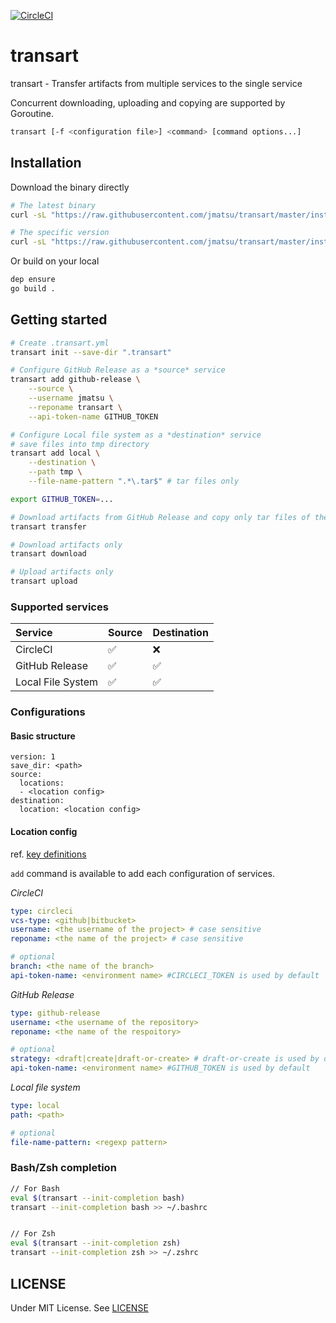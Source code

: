 [![CircleCI](https://circleci.com/gh/jmatsu/transart/tree/master.svg?style=svg)](https://circleci.com/gh/jmatsu/transart/tree/master)

# transart

transart - Transfer artifacts from multiple services to the single service

Concurrent downloading, uploading and copying are supported by Goroutine.

```bash
transart [-f <configuration file>] <command> [command options...]
```

## Installation

Download the binary directly

```bash
# The latest binary
curl -sL "https://raw.githubusercontent.com/jmatsu/transart/master/install.bash" | bash

# The specific version
curl -sL "https://raw.githubusercontent.com/jmatsu/transart/master/install.bash" | VERSION=<...> bash
```

Or build on your local

```bash
dep ensure
go build .
```

## Getting started

```bash
# Create .transart.yml
transart init --save-dir ".transart"

# Configure GitHub Release as a *source* service
transart add github-release \
    --source \
    --username jmatsu \
    --reponame transart \
    --api-token-name GITHUB_TOKEN

# Configure Local file system as a *destination* service
# save files into tmp directory
transart add local \
    --destination \
    --path tmp \
    --file-name-pattern ".*\.tar$" # tar files only

export GITHUB_TOKEN=...

# Download artifacts from GitHub Release and copy only tar files of them to 'tmp' directory
transart transfer

# Download artifacts only
transart download

# Upload artifacts only
transart upload
```

### Supported services

Service|Source|Destination
:---|:---|:---
CircleCI| :white_check_mark: | :x:
GitHub Release| :white_check_mark: | :white_check_mark:
Local File System| :white_check_mark: | :white_check_mark:

### Configurations

#### Basic structure

```
version: 1
save_dir: <path>
source:
  locations:
  - <location config>
destination:
  location: <location config>
```

#### Location config

ref. [key definitions](../config/option_key.go)

`add` command is available to add each configuration of services.

*CircleCI*

```yaml
type: circleci
vcs-type: <github|bitbucket>
username: <the username of the project> # case sensitive
reponame: <the name of the project> # case sensitive

# optional
branch: <the name of the branch>
api-token-name: <environment name> #CIRCLECI_TOKEN is used by default
```

*GitHub Release*

```yaml
type: github-release
username: <the username of the repository>
reponame: <the name of the respoitory>

# optional
strategy: <draft|create|draft-or-create> # draft-or-create is used by default
api-token-name: <environment name> #GITHUB_TOKEN is used by default
```

*Local file system*

```yaml
type: local
path: <path>

# optional
file-name-pattern: <regexp pattern>
```

### Bash/Zsh completion

```bash
// For Bash
eval $(transart --init-completion bash)
transart --init-completion bash >> ~/.bashrc


// For Zsh
eval $(transart --init-completion zsh)
transart --init-completion zsh >> ~/.zshrc
```

## LICENSE

Under MIT License. See [LICENSE](./LICENSE)
